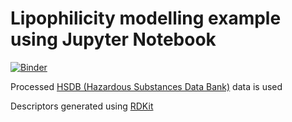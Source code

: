 # Lipophilicity modelling example using Jupyter Notebook

[![Binder](https://mybinder.org/badge_logo.svg)](https://mybinder.org/v2/gh/RhDm/ai_ml_seminar.git/master)


Processed [HSDB (Hazardous Substances Data Bank)](https://www.nlm.nih.gov/databases/download/hsdb.html) data is used 

Descriptors generated using [RDKit](https://www.rdkit.org)
